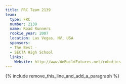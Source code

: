 ```yaml
---
title: FRC Team 2139
team:
  type: FRC
  number: 2139
  name: Road Runners
  rookie_year: 2007
  location: Las Vegas, NV, USA
  sponsors:
  - The Best -
  - SECTA High School
  links:
    Website: http://www.WeBuildFutures.net/robotics
---
```


{% include remove_this_line_and_add_a_paragraph %}